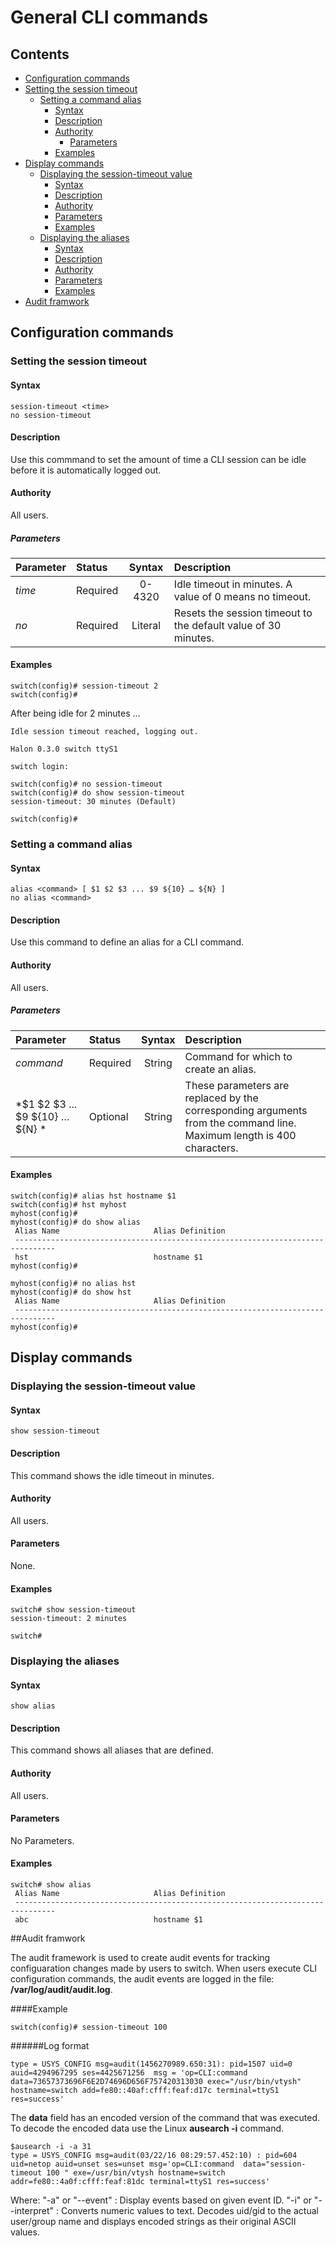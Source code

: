 # General CLI commands

## Contents

- [Configuration commands](#configuration-commands)
- [Setting the session timeout](#setting-the-session-timeout)
	- [Setting a command alias](#setting-a-command-alias)
		- [Syntax](#syntax)
		- [Description](#description)
		- [Authority](#authority)
			- [Parameters](#parameters)
		- [Examples](#examples)
- [Display commands](#display-commands)
	- [Displaying the session-timeout value](#displaying-the-session-timeout-value)
		- [Syntax](#syntax)
		- [Description](#description)
		- [Authority](#authority)
		- [Parameters](#parameters)
		- [Examples](#examples)
	- [Displaying the aliases](#displaying-the-aliases)
		- [Syntax](#syntax)
		- [Description](#description)
		- [Authority](#authority)
		- [Parameters](#parameters)
		- [Examples](#examples)
- [Audit framwork](#audit-framwork)


## Configuration commands

### Setting the session timeout

#### Syntax
```
session-timeout <time>
no session-timeout
```
#### Description
Use this commmand to set the amount of time a CLI session can be idle before it is automatically logged out.

#### Authority
All users.

##### Parameters
| Parameter | Status   | Syntax         | Description                           |
|:-----------|:----------|:----------------:|:---------------------------------------|
| *time* | Required | 0-4320 | Idle timeout in minutes. A value of 0 means no timeout.|
| *no* | Required | Literal | Resets the session timeout to the default value of 30 minutes. |


#### Examples
```
switch(config)# session-timeout 2
switch(config)#
```
After being idle for 2 minutes ...
```
Idle session timeout reached, logging out.

Halon 0.3.0 switch ttyS1

switch login:
```

```
switch(config)# no session-timeout
switch(config)# do show session-timeout
session-timeout: 30 minutes (Default)

switch(config)#

```
### Setting a command alias

#### Syntax

```
alias <command> [ $1 $2 $3 ... $9 ${10} … ${N} ]
no alias <command>
```

#### Description
Use this command to define an alias for a CLI command.

#### Authority
All users.

##### Parameters
| Parameter | Status   | Syntax         | Description                           |
|:-----------|:----------|:----------------:|:---------------------------------------|
| *command* | Required | String | Command for which to create an alias. |
| *$1 $2 $3 ... $9 ${10} … ${N} * | Optional | String | These parameters are replaced by the corresponding arguments from the command line. Maximum length is 400 characters.|

#### Examples
```
switch(config)# alias hst hostname $1
switch(config)# hst myhost
myhost(config)#
myhost(config)# do show alias
 Alias Name                     Alias Definition
 -------------------------------------------------------------------------------
 hst                            hostname $1
myhost(config)#

myhost(config)# no alias hst
myhost(config)# do show hst
 Alias Name                     Alias Definition
 -------------------------------------------------------------------------------
myhost(config)#
```

## Display commands

### Displaying the session-timeout value

#### Syntax

`show session-timeout  `

#### Description
This command shows the idle timeout in minutes.

#### Authority
All users.

#### Parameters
None.

#### Examples
```
switch# show session-timeout
session-timeout: 2 minutes

switch#

```
### Displaying the aliases
#### Syntax
`show alias  `
#### Description
This command shows all aliases that are defined.
#### Authority
All users.
#### Parameters
No Parameters.
#### Examples
```
switch# show alias
 Alias Name                     Alias Definition
 -------------------------------------------------------------------------------
 abc                            hostname $1
```

##Audit framwork

The audit framework is used to create audit events for tracking configuaration changes made by users to switch. When users execute CLI configuration commands, the audit events are logged in the file: **/var/log/audit/audit.log**.

####Example
```
switch(config)# session-timeout 100
```

######Log format
```
type = USYS_CONFIG msg=audit(1456270989.650:31): pid=1507 uid=0 auid=4294967295 ses=4425671256  msg = 'op=CLI:command data=73657373696F6E2D74696D656F757420313030 exec="/usr/bin/vtysh" hostname=switch add=fe80::40af:cfff:feaf:d17c terminal=ttyS1 res=success'
```
The **data** field has an encoded version of the command that was executed. To decode the encoded data use the Linux **ausearch -i** command.

```
$ausearch -i -a 31
type = USYS_CONFIG msg=audit(03/22/16 08:29:57.452:10) : pid=604 uid=netop auid=unset ses=unset msg='op=CLI:command  data="session-timeout 100 " exe=/usr/bin/vtysh hostname=switch addr=fe80::4a0f:cfff:feaf:81dc terminal=ttyS1 res=success'
```
Where:
    "-a" or "--event"                :   Display events based on given event ID.
    "-i" or "--interpret"            :   Converts numeric values to text. Decodes uid/gid to the actual user/group name and displays encoded strings as their original ASCII values.
